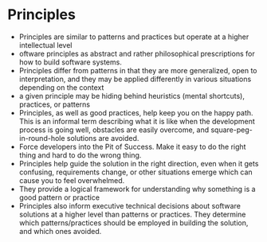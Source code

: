 # Principles

- Principles are similar to patterns and practices but operate at a higher intellectual level
- oftware principles as abstract and rather philosophical prescriptions for how to build software systems.
-  Principles differ from patterns in that they are more generalized, open to interpretation, and they may be applied differently in various situations depending on the context
-  a given principle may be hiding behind heuristics (mental shortcuts), practices, or patterns
- Principles, as well as good practices, help keep you on the happy path. This is an informal term describing what it is like when the development process is going well, obstacles are easily overcome, and square-peg-in-round-hole solutions are avoided.
- Force developers into the Pit of Success. Make it easy to do the right thing and hard to do the wrong thing.
- Principles help guide the solution in the right direction, even when it gets confusing, requirements change, or other situations emerge which can cause you to feel overwhelmed.
- They provide a logical framework for understanding why something is a good pattern or practice
- Principles also inform executive technical decisions about software solutions at a higher level than patterns or practices. They determine which patterns/practices should be employed in building the solution, and which ones avoided.
